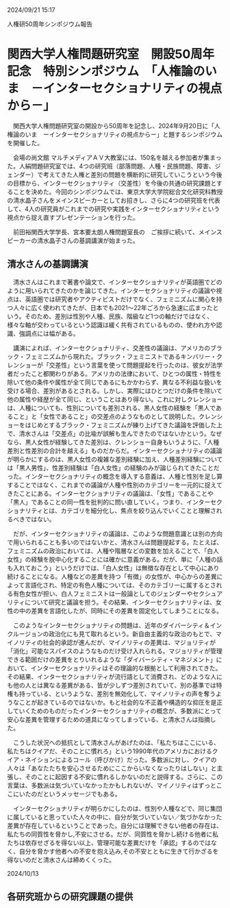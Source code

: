 2024/09/21 15:17



人権研50周年シンポジウム報告



# 関西大学人権問題研究室　開設50周年記念　特別シンポジウム　「人権論のいま　－インターセクショナリティの視点から－」



　関西大学人権問題研究室の開設から50周年を記念し、2024年9月20日に「人権論のいま　ーインターセクショナリティの視点からー」と題するシンポジウムを開催した。

　会場の尚文館 マルチメディアＡＶ大教室には、150名を越える参加者が集まった。人絹問題研究室では、4つの研究班（部落問題、人種・民族問題、障害、ジェンダー）で考えてきた人権と差別の問題を横断的に研究していこうという今後の目標から、インターセクショナリティ（交差性）を今後の共通の研究課題とすることを決めた。今回のシンポジウムでは、東京大学大学院総合文化研究科教授の清水晶子さんをメインスピーカーとしてお招きし、さらに4つの研究班を代表して、4人の研究員がこれまでの研究や実践をインターセクショナリティという視点から捉え直すプレゼンテーションを行った。

　前田裕関西大学学長、宮本要太朗人権問題室長の　ご挨拶に続いて、メインスピーカーの清水晶子さんの基調講演が始まった。

## 清水さんの基調講演

　清水さんはこれまで著書や論文で、インターセクショナリティが英語圏でどのように用いられてきたのかを論じてきた。インターセクショナリティの議論や視点は、英語圏では研究者やアクティビストだけでなく、フェミニズムに関心を持つ人々に広く使われてきたが、日本でも2021〜22年ごろから急速に広まったという。そのため、差別は性別や人種、民族、階級など1つの軸だけではなく、様々な軸が交わっているという認識は緩く共有されているものの、使われ方や認識、強調点には幅がある。

　講演によれば、インターセクショナリティ、交差性の議論は、アメリカのブラック・フェミニズムから現れた。ブラック・フェミニストであるキンバリー・クレンショーが「交差性」という言葉を使って問題提起を行ったのは、彼女が法学者だったこと都関わりがある。アメリカの法律において、ひとつの属性・特性を除いて他の条件や属性が全て同じであるにもかかわらず、異なる不利益な扱いを受ける場合、差別があるとされる。しかし、実際にはひとつだけの条件を除いて他の属性や経歴が全て同じ、ということはあり得ない。これに対しクレンショーは、人種についても、性別についても差別される、黒人女性の経験を「黒人であること」と「女性であること」の交差点のようなものとして説明した。クレンショーをはじめとするブラック・フェミニズムが練り上げてきた議論を評価した上で、清水さんは「交差点」の比喩が誤解も生んできたのではないかという。なぜなら、黒人女性が経験してきた差別は、クレンショー自身もいうように、「人種差別と性差別の合計を越える」ものだからだ。インターセクショナリティの議論が明らかにするのは、黒人女性の複雑な差別経験に加え、人種差別経験については「黒人男性」、性差別経験は「白人女性」の経験のみが論じられてきたことだった。インターセクショナリティの概念を導入する意義は、人種と性別を足し算することではなく、これまでの議論が人種や性別のカテゴリーを一元的に捉えてきたことにある。インターセクショナリティの議論は、「女性」であることや「黒人」であることの同一性を批判的に問い直していく。つまり、インターセクショナリティとは、カテゴリを細分化し、焦点を絞り込んでいくことと理解されるべきではない。

　だが、インターセクショナリティの議論は、このような問題意識とは別の方向で用いられることも多いのではないかと、清水さんは問題提起する。たとえば、フェミニズムの政治においては、人種や階層などの変数を加えることで、「白人女性」の経験を脱中心化することには確かに意義がある。だが、単に「人種の話も入れておこう」というだけでは、「白人女性」は無徴な存在として中心にあり続けることになる。人種などの差異を持つ「有徴」の女性が、中心からの差異によって言語化され、特定の有色人種については、そのカテゴリーに属するとされる有色女性が担い、白人フェミニストは一般論としてのジェンダーやセクシュアリティについて研究と議論を担う。その結果、インターセクショナリティは、女性の中の差異を言語化したが、同時にその差異を固定化してしまうことになる。

　このようなインターセクショナリティの問題は、近年のダイバーシティ＆インクルージョンの政治化にも見て取れるという。新自由主義的な政治のもとで、マイノリティの社会的承認が進んだが、マイノリティの差異は、マジョリティが「消化」可能なスパイスのようなものだけ受け入れられる。マジョリティが管理できる範囲だけの差異をとりいれるような「ダイバーシティ・マネジメント」において、インターセクショナリティはその理論的な根拠として利用されてきた。その結果、インターセクショナリティが流行語として消費され、どのような人にも他の人とは異なる差異がある、皆が少しずつ差別されていて、別の基準では特権も持っている、というような、差別を無効化して、マイノリティの声を奪うようなことが起きているのではないか。もと社会的な不正義や構造的な抑圧を是正していくためのものだったインターセクショナリティの概念が、多数派にとって安心な差異を管理するための道具になってしまっている、と清水さんは指摘した。

　こうした状況への抵抗として清水さんがあげたのは、「私たちはここにいる、私たちはクイアだ、そのことに慣れろ」という1990年代のアメリカにおけるクイア・ネイションによるコール（呼びかけ）だった。多数派に対し、クイアの人々は「あなたたちを安心させるためにここからいなくなったりはしない」と主張し、そのことに起因する不安に慣れるしかないのだと説得する。さらに、この言葉は、多数派は気づいていなかったかもしれないが、マイノリティはずっとここにいたのだというメッセージでもある。

　インターセクショナリティが明らかにしたのは、性別や人種などで、同じ集団に属していると思っていた人々の中に、自分が気づいていない／気づかなかった差異が存在しているということであった。自分には理解できない他者の存在は、私たちの同質性を脅かし,不安にさせる。だが、同質性を脅かし続ける他者に私たちは依存せざるを得ない以上、管理可能な差異だけを「承認」するのではなく、自分を脅かす他者への不安を抱え込み,その不安とともに生きて行かざるを得ないのだと清水さんは締めくくった。



2024/10/13

## 各研究班からの研究課題の提供









　

　

